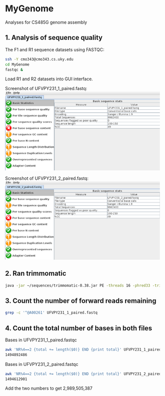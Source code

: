 # MyGenome
Analyses for CS485G genome assembly

## 1. Analysis of sequence quality
The F1 and R1 sequence datasets using FASTQC: 
```bash
ssh -Y cmo343@cmo343.cs.uky.edu
cd MyGenome
fastqc &
```
Load R1 and R2 datasets into GUI interface.

Screenshot of UFVPY231_1_paired.fastq:
![R1_paired.PNG](/data/R1_paired.PNG)

Screenshot of UFVPY231_2_paired.fastq:
![R2_paired.PNG](/data/R2_paired.PNG)

## 2. Ran trimmomatic
```bash
java -jar ~/sequences/trimmomatic-0.38.jar PE -threads 16 -phred33 -trimlog file.txt UFVPY231_1.fq UFVPY231_2.fq UFVPY231_1_paired.fastq UFVPY231_1_unpaired.fastq UFVPY231_2_paired.fastq UFVPY231_2_unpaired.fastq ILLUMINACLIP:adaptors.fasta:2:30:10 SLIDINGWINDOW:20:20 MINLEN:100
```

## 3. Count the number of forward reads remaining
```bash
grep -c '^@A00261' UFVPY231_1_paired.fastq
```

## 4. Count the total number of bases in both files
Bases in UFVPY231_1_paired.fastqc
```bash
awk 'NR%4==2 {total += length($0)} END {print total}' UFVPY231_1_paired.fastq
1494892486
```
Bases in UFVPY231_2_paired.fastqc
```bash
awk 'NR%4==2 {total += length($0)} END {print total}' UFVPY231_2_paired.fastq
1494612901
```
Add the two numbers to get 2,989,505,387
